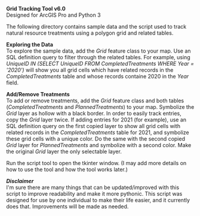 **Grid Tracking Tool v6.0**  
Designed for ArcGIS Pro and Python 3

The following directory contains sample data and the script used to track natural resource treatments using a polygon grid and related tables.

**Exploring the Data**  
To explore the sample data, add the *Grid* feature class to your map. Use an SQL definition query to filter through the related tables. For example, using 
*UniqueID IN (SELECT UniqueID FROM CompletedTreatments WHERE Year = '2020')* will show you all grid cells which have related records in the *CompletedTreatments* table and whose records containe 2020 in the *Year* field.

**Add/Remove Treatments**  
To add or remove treatments, add the *Grid* feature class and both tables (*CompletedTreatments* and *PlannedTreatments*) to your map. Symbolize the *Grid* layer as hollow with a black border. In order to easily track entries, copy the *Grid* layer twice. If adding entries for 2021 (for example), use an SQL definition query on the first copied layer to show all grid cells with related records in the *CompletedTreatments* table for 2021, and symbolize these grid cells with a unique color. Do the same with the second copied *Grid* layer for *PlannedTreatments* and symbolize with a second color. Make the original *Grid* layer the only selectable layer.

Run the script tool to open the tkinter window. (I may add more details on how to use the tool and how the tool works later.)

***Disclaimer***  
I'm sure there are many things that can be updated/improved with this script to improve readability and make it more pythonic. This script was designed for use by one individual to make their life easier, and it currently does that. Improvements will be made as needed.
